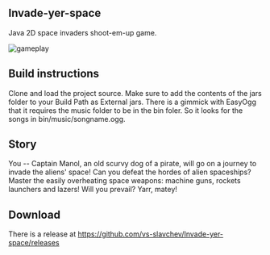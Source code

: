 ## Invade-yer-space
Java 2D space invaders shoot-em-up game. 

![gameplay](https://cloud.githubusercontent.com/assets/10689151/16804471/b580b2fe-4914-11e6-8ed6-fc18281d7df2.gif)

## Build instructions
Clone and load the project source. Make sure to add the contents of the jars folder to your Build Path as External jars. There is a gimmick with EasyOgg that it requires the music folder to be in the bin foler. So it looks for the songs in bin/music/songname.ogg.

## Story
You -- Captain Manol, an old scurvy dog of a pirate, will go on a journey to invade the aliens' space! Can you defeat the hordes of alien spaceships? Master the easily overheating space weapons: machine guns, rockets launchers and lazers! Will you prevail? Yarr, matey!

## Download
There is a release at https://github.com/vs-slavchev/Invade-yer-space/releases
